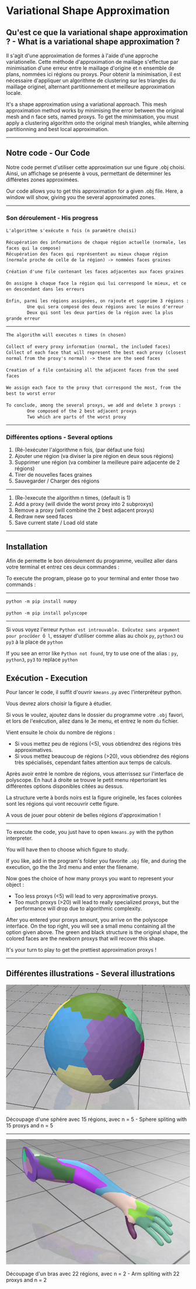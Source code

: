 # Variational Shape Approximation
## Qu'est ce que la variational shape approximation ? - What is a variational shape approximation ?

Il s'agit d'une approximation de formes à l'aide d'une approche variationelle. 
Cette méthode d'approximation de maillage s'effectue par minimisation d'une erreur entre le maillage d'origine et n ensemble de plans, nommées ici régions ou proxys.
Pour obtenir la minimisation, il est nécessaire d'appliquer un algorithme de clustering sur les triangles du maillage originel, alternant partitionnement et meilleure approximation locale.

It's a shape approximation using a variational approach. 
This mesh approximation method works by minimising the error between the original mesh and n face sets, named proxys.
To get the minimisation, you must apply a clustering algorithm onto the original mesh triangles, while alterning partitionning and best local approximation.

---

## Notre code - Our Code
Notre code permet d'utiliser cette approximation sur une figure .obj choisi. 
Ainsi, un affichage se présente à vous, permettant de déterminer les différetes zones approximées.


Our code allows you to get this approximation for a given .obj file.
Here, a window will show, giving you the several approximated zones.

---

### Son déroulement - His progress
    L'algorithme s'exécute n fois (n paramètre choisi)
	
    Récupération des informations de chaque région actuelle (normale, les faces qui la compose)
	Récupération des faces qui représentent au mieux chaque région (normale proche de celle de la région) -> nommées faces graines
	
    Création d'une file contenant les faces adjacentes aux faces graines

	On assigne à chaque face la région qui lui correspond le mieux, et ce en descendant dans les erreurs

	Enfin, parmi les régions assignées, on rajoute et supprime 3 régions : 
            Une qui sera composé des deux régions avec le moins d'erreur
            Deux qui sont les deux parties de la région avec la plus grande erreur

---
    The algorithm will executes n times (n chosen)
	
    Collect of every proxy information (normal, the included faces)
	Collect of each face that will represent the best each proxy (closest normal from the proxy's normal) -> these are the seed faces
	
    Creation of a file containing all the adjacent faces from the seed faces

	We assign each face to the proxy that correspond the most, from the best to worst error

	To conclude, among the several proxys, we add and delete 3 proxys : 
            One composed of the 2 best adjacent proxys
            Two which are parts of the worst proxy

---
### Différentes options - Several options
1. (Ré-)exécuter l'algorithme n fois, (par défaut une fois)
2. Ajouter une région (va diviser la pire région en deux sous régions)
3. Supprimer une région (va combiner la meilleure paire adjacente de 2 régions)
4. Tirer de nouvelles faces graines
5. Sauvegarder / Charger des régions

---

1. (Re-)execute the algorithm n times, (default is 1)
2. Add a proxy (will divide the worst proxy into 2 subproxys)
3. Remove a proxy (will combine the 2 best adjacent proxys)
4. Redraw new seed faces
5. Save current state / Load old state

---
## Installation


Afin de permette le bon déroulement du programme, veuillez aller dans votre terminal et entrez ces deux commandes :

To execute the program, please go to your terminal and enter those two commands :

---
    
    python -m pip install numpy
    
    python -m pip install polyscope

---
Si vous voyez l'erreur `Python est introuvable. ExÚcutez sans argument pour procÚder Ó l`, essayer d'utiliser comme alias au choix `py`, `python3` ou `py3` à la place de `python`

If you see an error like `Python not found`, try to use one of the alias : `py`, `python3`, `py3` to replace `python`


## Exécution - Execution
Pour lancer le code, il suffit d'ouvrir `kmeans.py` avec l'interpréteur python.

Vous devrez alors choisir la figure à étudier.

Si vous le voulez, ajoutez dans le dossier du programme votre `.obj` favori, et lors de l'exécution, allez dans le 3e menu, et entrez le nom du fichier.

Vient ensuite le choix du nombre de régions :

- Si vous mettez peu de régions (<5), vous obtiendrez des régions très approximatives.
- Si vous mettez beaucoup de régions (>20), vous obtiendrez des régions très spécialisés, cependant faites attention aux temps de calculs.

Après avoir entré le nombre de régions, vous atterrissez sur l'interface de polyscope. En haut à droite se trouve le petit menu répertoriant les différentes options disponibles citées au dessus.

La structure verte à bords noirs est la figure originelle, les faces colorées sont les régions qui vont recouvrir cette figure.

A vous de jouer pour obtenir de belles régions d'approximation !

---

To execute the code, you just have to open `kmeans.py` with the python interpreter.

You will have then to choose which figure to study.

If you like, add in the program's folder you favorite `.obj` file, and during the execution, go the the 3rd menu and enter the filename.

Now goes the choice of how many proxys you want to represent your object :

- Too less proxys (<5) will lead to very approximative proxys.
- Too much proxys (>20) will lead to really specialized proxys, but the performance will drop due to algorithmic complexity.

After you entered your proxys amount, you arrive on the polyscope interface. On the top right, you will see a small menu containing all the option given above.
The green and black structure is the original shape, the colored faces are the newborn proxys that will recover this shape.

It's your turn to play to get the prettiest approximation proxys !

---
## Différentes illustrations - Several illustrations

![sphere15-5.png](sphere15-5.png)

Découpage d'une sphère avec 15 régions, avec n = 5 -
Sphere spliting with 15 proxys and n = 5

---

![arm22-2.png](arm22-2.png)

Découpage d'un bras avec 22 régions, avec n = 2 -
Arm spliting with 22 proxys and n = 2
